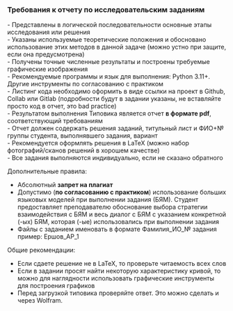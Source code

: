 ### Требования к отчету по исследовательским заданиям

\- Представлены в логической последовательности основные этапы исследования или решения  
\- Указаны используемые теоретические положения и обосновано использование этих методов в данной задаче (можно устно при защите, если она предусмотрена)  
\- Получены точные численные результаты и построены требуемые графические изображения  
\- Рекомендуемые программы и язык для выполнения: Python 3.11+. Другие инструменты по согласованию с практиком  
\- Листинг кода необходимо оформить в виде ссылки на проект в Github, Collab или Gitlab (подробности будут в задании указаны, не вставляйте просто код в отчет, это bad practice)  
\- Результатом выполнения Типовика является отчет **в формате pdf**, соответствующий требованиям  
\- Отчет должен содержать решения заданий, титульный лист и ФИО+№ группы студента, выполнявшего задания, вариант  
\- Рекомендуется оформлять решения в LaTeX (можно набор фотографий/сканов решений в хорошем качестве)  
\- Все задания выполняются индивидуально, если не сказано обратного

Дополнительные правила:

- Абсолютный **запрет на плагиат**  
- Допустимо (**по согласованию с практиком**) использование больших языковых моделей при выполнении задания (БЯМ). Студент предоставляет преподавателю обоснование выбора стратегии взаимодействия с БЯМ и весь диалог с БЯМ с указанием конкретной (-ых) БЯМ, которая (-ые) использовались при выполнении задания  
- Файлы с заданием именовать в формате Фамилия\_ИО\_№ задания  
  пример: Ершов\_АР\_1

Общие рекомендации:

- Если сдаете решение не в LaTeX, то проверьте читаемость всех слов  
- Если в задании просят найти некоторую характеристику кривой, то можно для наглядности использовать графические инструменты для построения графиков  
- Перед загрузкой типовика проверяйте ответ. Это можно сделать и через Wolfram.